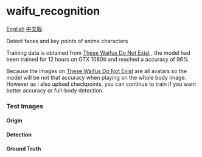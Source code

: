 # waifu_recognition

[English](https://github.com/Soptq/waifu_recognition/blob/master/README.md) [中文版](https://github.com/Soptq/waifu_recognition/blob/master/README_ZH.md)

Detect faces and key points of anime characters 

Training data is obtained from [These Waifus Do Not Exist](https://www.obormot.net/demos/these-waifus-do-not-exist-alt) , the model had been trained for 12 hours on GTX 1080ti and reached a accuracy of 96%

Because the images on [These Waifus Do Not Exist](https://www.obormot.net/demos/these-waifus-do-not-exist-alt) 
 are all avatars so the model will be not that accuracy when  playing on the whole body image. However as i also upload checkpoints, you can continue to train if you want better accuracy or full-body detection.
 
### Test Images 
#### Origin
#### Detection
#### Ground Truth


